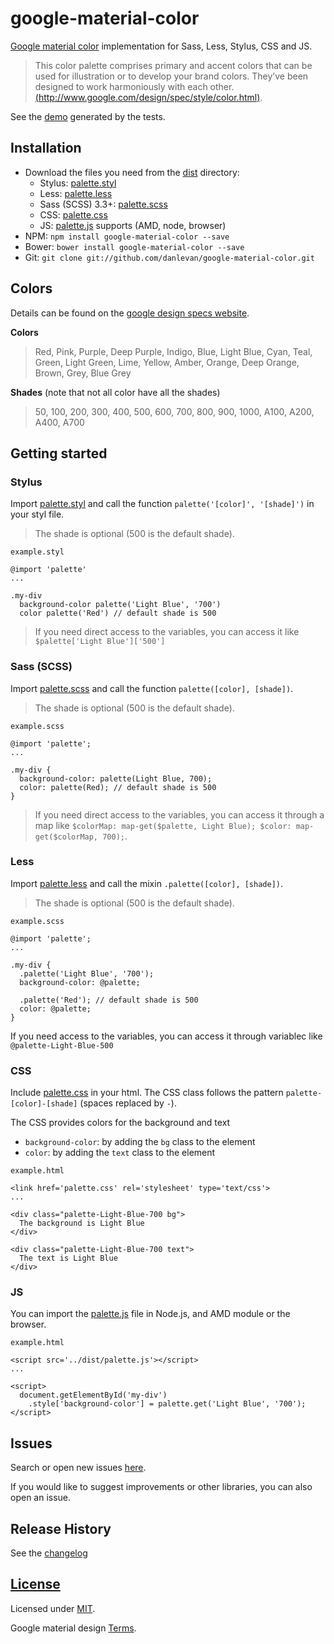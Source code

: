 # google-material-color

[Google material color](http://www.google.com/design/spec/style/color.html) implementation for Sass, Less, Stylus, CSS and JS.

> This color palette comprises primary and accent colors that can be used for illustration or to develop your brand colors. They’ve been designed to work harmoniously with each other.
[(http://www.google.com/design/spec/style/color.html)](http://www.google.com/design/spec/style/color.html).

See the [demo](http://danlevan.github.io/google-material-color/test/) generated by the tests.

## Installation

* Download the files you need from the [dist](dist) directory:
  * Stylus:  [palette.styl](http://danlevan.github.io/google-material-color/dist/palette.styl)
  * Less:  [palette.less](http://danlevan.github.io/google-material-color/dist/palette.less)
  * Sass (SCSS) 3.3+:  [palette.scss](http://danlevan.github.io/google-material-color/dist/palette.scss)
  * CSS:  [palette.css](http://danlevan.github.io/google-material-color/dist/palette.css)
  * JS:  [palette.js](http://danlevan.github.io/google-material-color/dist/palette.js) supports (AMD, node, browser)
* NPM: `npm install google-material-color --save`
* Bower: `bower install google-material-color --save`
* Git: `git clone git://github.com/danlevan/google-material-color.git`

## Colors

Details can be found on the [google design specs website](http://www.google.com/design/spec/style/color.html#color-color-palette).

**Colors**
> Red, Pink, Purple, Deep Purple, Indigo, Blue, Light Blue, Cyan, Teal, Green, Light Green, Lime, Yellow, Amber, Orange, Deep Orange, Brown, Grey, Blue Grey

**Shades** (note that not all color have all the shades)
> 50, 100, 200, 300, 400, 500, 600, 700, 800, 900, 1000, A100, A200, A400, A700


## Getting started

### Stylus

Import [palette.styl](http://danlevan.github.io/google-material-color/dist/palette.styl) and call the function `palette('[color]', '[shade]')` in your styl file.

> The shade is optional (500 is the default shade).

`example.styl`

    @import 'palette'
    ...

    .my-div
      background-color palette('Light Blue', '700')
      color palette('Red') // default shade is 500

> If you need direct access to the variables, you can access it like `$palette['Light Blue']['500']`

### Sass (SCSS)

Import [palette.scss](http://danlevan.github.io/google-material-color/dist/palette.scss) and call the function `palette([color], [shade])`.

> The shade is optional (500 is the default shade).

`example.scss`

    @import 'palette';
    ...

    .my-div {
      background-color: palette(Light Blue, 700);
      color: palette(Red); // default shade is 500
    }

> If you need direct access to the variables, you can access it through a map like `$colorMap: map-get($palette, Light Blue); $color: map-get($colorMap, 700);`.

### Less

Import [palette.less](http://danlevan.github.io/google-material-color/dist/palette.less) and call the mixin `.palette([color], [shade])`.

> The shade is optional (500 is the default shade).

`example.scss`

    @import 'palette';
    ...

    .my-div {
      .palette('Light Blue', '700');
      background-color: @palette;

      .palette('Red'); // default shade is 500
      color: @palette;
    }

If you need access to the variables, you can access it through variablec like `@palette-Light-Blue-500`


### CSS

Include [palette.css](http://danlevan.github.io/google-material-color/dist/palette.css) in your html. The CSS class follows the pattern `palette-[color]-[shade]` (spaces replaced by `-`).

The CSS provides colors for the background and text
* `background-color`: by adding the `bg` class to the element
* `color`: by adding the `text` class to the element

`example.html`

    <link href='palette.css' rel='stylesheet' type='text/css'>
    ...

    <div class="palette-Light-Blue-700 bg">
      The background is Light Blue
    </div>

    <div class="palette-Light-Blue-700 text">
      The text is Light Blue
    </div>

### JS

You can import the [palette.js](http://danlevan.github.io/google-material-color/dist/palette.js) file in Node.js, and AMD module or the browser.

`example.html`

    <script src='../dist/palette.js'></script>
    ...

    <script>
      document.getElementById('my-div')
        .style['background-color'] = palette.get('Light Blue', '700');
    </script>


## Issues

Search or open new issues [here][issues].

If you would like to suggest improvements or other libraries, you can also open an issue.

## Release History
See the [changelog](CHANGELOG.md)

## [License](LICENSE)

Licensed under [MIT](LICENSE).

Google material design [Terms](http://www.google.com/design/spec/style/color.html).


[issues]: https://github.com/danlevan/google-material-color/issues "GitHub Issues for Less.js"
[download]: https://github.com/less/less.js/zipball/master "Download Less.js"

